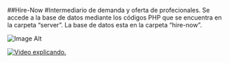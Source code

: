 ##Hire-Now
#Intermediario de demanda y oferta de profecionales.
Se accede a la base de datos mediante los códigos PHP que se encuentra en la carpeta “server”.
La base de datos esta en la carpeta “hire-now”.

![Image Alt]()

[![Video explicando.](https://drive.google.com/file/d/1Cw6-fCT-C1sIenSymGZI-6sFe6gIHvTk/view?usp=sharing)](https://drive.google.com/file/d/1Cw6-fCT-C1sIenSymGZI-6sFe6gIHvTk/view?usp=sharing)
